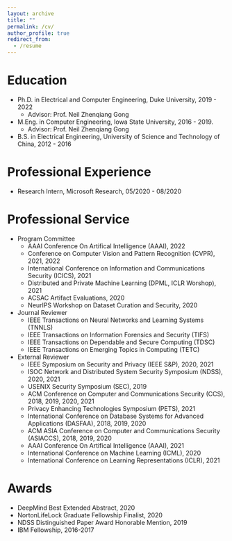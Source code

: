 ```yaml
---
layout: archive
title: ""
permalink: /cv/
author_profile: true
redirect_from:
  - /resume
---
```




Education
======
* Ph.D. in Electrical and Computer Engineering, Duke University, 2019 - 2022
  * Advisor: Prof. Neil Zhenqiang Gong
* M.Eng. in Computer Engineering, Iowa State University, 2016 - 2019.
  * Advisor: Prof. Neil Zhenqiang Gong
* B.S. in Electrical Engineering, University of Science and Technology of China, 2012 - 2016


Professional Experience
======
* Research Intern, Microsoft Research, 05/2020 - 08/2020


Professional Service
======
* Program Committee
  * AAAI Conference On Artifical Intelligence (AAAI), 2022
  * Conference on Computer Vision and Pattern Recognition (CVPR), 2021, 2022
  * International Conference on Information and Communications Security (ICICS), 2021
  * Distributed and Private Machine Learning (DPML, ICLR Worshop), 2021
  * ACSAC Artifact Evaluations, 2020
  * NeurIPS Workshop on Dataset Curation and Security, 2020
* Journal Reviewer
  * IEEE Transactions on Neural Networks and Learning Systems (TNNLS)
  * IEEE Transactions on Information Forensics and Security (TIFS)
  * IEEE Transactions on Dependable and Secure Computing (TDSC)
  * IEEE Transactions on Emerging Topics in Computing (TETC)
* External Reviewer
  * IEEE Symposium on Security and Privacy (IEEE S&P), 2020, 2021
  * ISOC Network and Distributed System Security Symposium (NDSS), 2020, 2021
  * USENIX Security Symposium (SEC), 2019
  * ACM Conference on Computer and Communications Security (CCS), 2018, 2019, 2020, 2021
  * Privacy Enhancing Technologies Symposium (PETS), 2021
  * International Conference on Database Systems for Advanced Applications (DASFAA), 2018, 2019, 2020
  * ACM ASIA Conference on Computer and Communications Security (ASIACCS), 2018, 2019, 2020
  * AAAI Conference On Artifical Intelligence (AAAI), 2021
  * International Conference on Machine Learning (ICML), 2020
  * International Conference on Learning Representations (ICLR), 2021

Awards
======
* DeepMind Best Extended Abstract, 2020
* NortonLifeLock Graduate Fellowship Finalist, 2020
* NDSS Distinguished Paper Award Honorable Mention, 2019
* IBM Fellowship, 2016-2017
